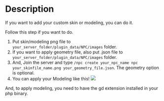 # Description
If you want to add your custom skin or modeling, you can do it.

Follow this step if you want to do.

1. Put skin/modeling png file to `your_server_folder/plugin_data/NPC/images` folder.
2. If you want to apply geometry file, also put .json file to `your_server_folder/plugin_data/NPC/images` folder.
3. And, Join the server and type `/npc create your_npc_name npc your_skinfile_name.png your_geometry_file.json`. The geometry option is optional.
4. You can apply your Modeling like this! ![](https://raw.githubusercontent.com/alvin0319/NPC/master/images/model.png)


And, to apply modeling, you need to have the gd extension installed in your php binary.